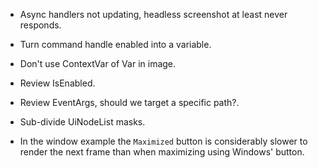 * Async handlers not updating, headless screenshot at least never responds.

* Turn command handle enabled into a variable.
* Don't use ContextVar of Var in image.
* Review IsEnabled.
* Review EventArgs, should we target a specific path?.
* Sub-divide UiNodeList masks.
* In the window example the `Maximized` button is considerably slower to render the next frame than when maximizing using Windows' button.